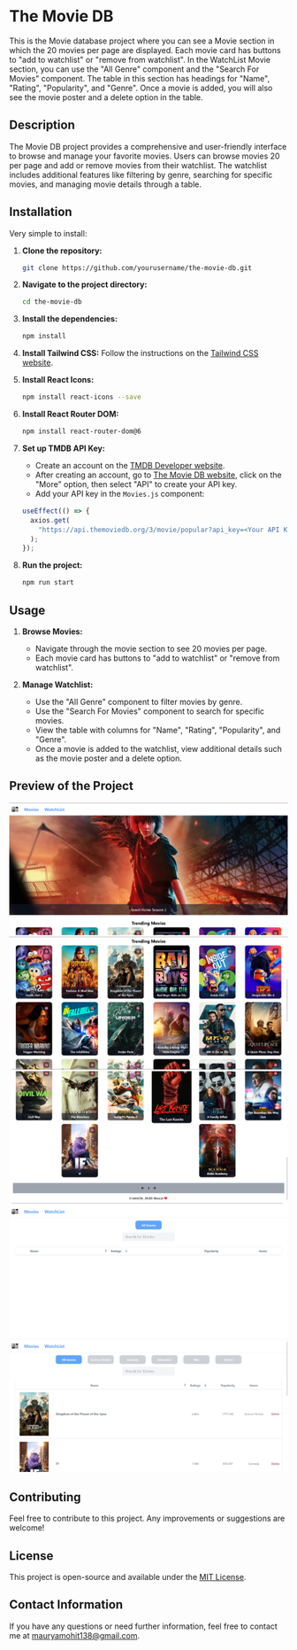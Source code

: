 # The Movie DB

This is the Movie database project where you can see a Movie section in which the 20 movies per page are displayed. Each movie card has buttons to "add to watchlist" or "remove from watchlist". In the WatchList Movie section, you can use the "All Genre" component and the "Search For Movies" component. The table in this section has headings for "Name", "Rating", "Popularity", and "Genre". Once a movie is added, you will also see the movie poster and a delete option in the table.

## Description

The Movie DB project provides a comprehensive and user-friendly interface to browse and manage your favorite movies. Users can browse movies 20 per page and add or remove movies from their watchlist. The watchlist includes additional features like filtering by genre, searching for specific movies, and managing movie details through a table.

## Installation

Very simple to install:

1. **Clone the repository:**
   ```sh
   git clone https://github.com/yourusername/the-movie-db.git
   ```
2. **Navigate to the project directory:**
   ```sh
   cd the-movie-db
   ```
3. **Install the dependencies:**
   ```sh
   npm install
   ```
4. **Install Tailwind CSS:**
   Follow the instructions on the [Tailwind CSS website](https://tailwindcss.com/docs/installation).

5. **Install React Icons:**
   ```sh
   npm install react-icons --save
   ```
6. **Install React Router DOM:**
   ```sh
   npm install react-router-dom@6
   ```
7. **Set up TMDB API Key:**
   - Create an account on the [TMDB Developer website](https://developer.themoviedb.org/reference/intro/getting-started).
   - After creating an account, go to [The Movie DB website](https://www.themoviedb.org/), click on the "More" option, then select "API" to create your API key.
   - Add your API key in the `Movies.js` component:
   ```javascript
   useEffect(() => {
     axios.get(
       "https://api.themoviedb.org/3/movie/popular?api_key=<Your API KEY>&language=en-US&page=1"
     );
   });
   ```
8. **Run the project:**
   ```sh
   npm run start
   ```

## Usage

1. **Browse Movies:**

   - Navigate through the movie section to see 20 movies per page.
   - Each movie card has buttons to "add to watchlist" or "remove from watchlist".

2. **Manage Watchlist:**
   - Use the "All Genre" component to filter movies by genre.
   - Use the "Search For Movies" component to search for specific movies.
   - View the table with columns for "Name", "Rating", "Popularity", and "Genre".
   - Once a movie is added to the watchlist, view additional details such as the movie poster and a delete option.

## Preview of the Project

![Preview-1](Previews/Preview-1.png)
![Preview-2](Previews/Preview-2.png)
![Preview-3](Previews/Preview-3.png)
![Preview-4](Previews/Preview-4.png)
![Preview-5](Previews/Preview-5.png)

## Contributing

Feel free to contribute to this project. Any improvements or suggestions are welcome!

## License

This project is open-source and available under the [MIT License](LICENSE).

## Contact Information

If you have any questions or need further information, feel free to contact me at mauryamohit138@gmail.com.
